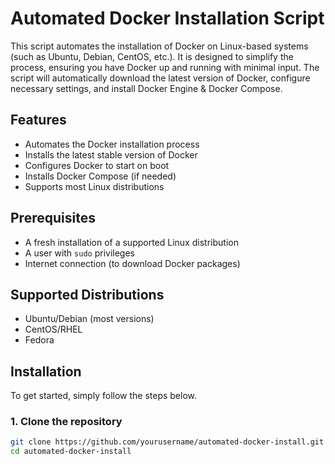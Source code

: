# Automated Docker Installation Script

This script automates the installation of Docker on Linux-based systems (such as Ubuntu, Debian, CentOS, etc.). It is designed to simplify the process, ensuring you have Docker up and running with minimal input. The script will automatically download the latest version of Docker, configure necessary settings, and install Docker Engine & Docker Compose.

## Features

- Automates the Docker installation process
- Installs the latest stable version of Docker
- Configures Docker to start on boot
- Installs Docker Compose (if needed)
- Supports most Linux distributions

## Prerequisites

- A fresh installation of a supported Linux distribution
- A user with `sudo` privileges
- Internet connection (to download Docker packages)

## Supported Distributions

- Ubuntu/Debian (most versions)
- CentOS/RHEL
- Fedora

## Installation

To get started, simply follow the steps below.

### 1. Clone the repository

```bash
git clone https://github.com/yourusername/automated-docker-install.git
cd automated-docker-install
